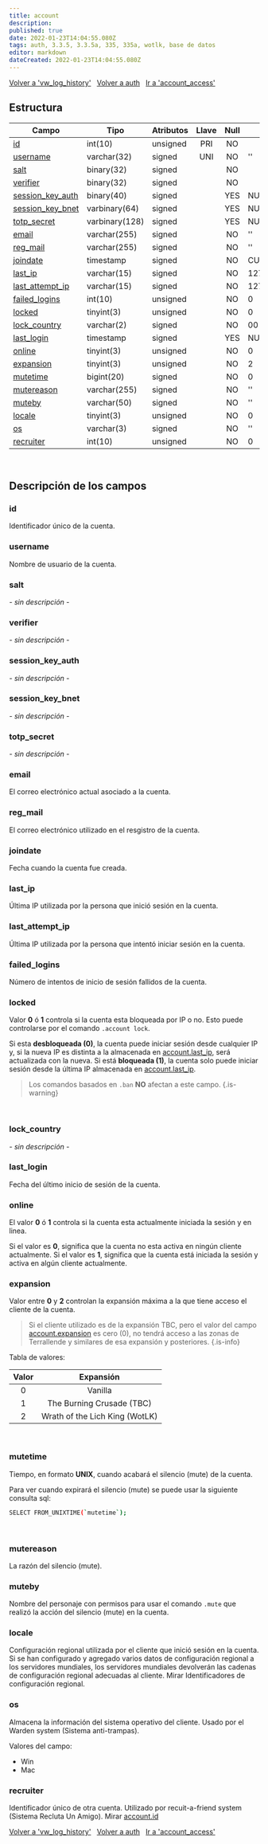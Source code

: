 ```yaml
---
title: account
description: 
published: true
date: 2022-01-23T14:04:55.080Z
tags: auth, 3.3.5, 3.3.5a, 335, 335a, wotlk, base de datos
editor: markdown
dateCreated: 2022-01-23T14:04:55.080Z
---
```


<a href="https://trinitycore.info/es/database/335/auth/vw_log_history" class="mt-5 v-btn v-btn--depressed v-btn--flat v-btn--outlined theme--light v-size--default darkblue--text text--lighten-3"><span class="v-btn__content"><i aria-hidden="true" class="v-icon notranslate v-icon--left mdi mdi-arrow-left theme--light"></i><span>Volver a 'vw_log_history'</span></span></a>&nbsp;&nbsp;&nbsp;<a href="https://trinitycore.info/en/database/335/auth/home" class="mt-5 v-btn v-btn--depressed v-btn--flat v-btn--outlined theme--light v-size--default darkblue--text text--lighten-3"><span class="v-btn__content"><i aria-hidden="true" class="v-icon notranslate v-icon--left mdi mdi-home-outline theme--light"></i><span>Volver a auth</span></span></a>&nbsp;&nbsp;&nbsp;<a href="https://trinitycore.info/en/database/335/auth/account_access" class="mt-5 v-btn v-btn--depressed v-btn--flat v-btn--outlined theme--light v-size--default darkblue--text text--lighten-3"><span class="v-btn__content"><span>Ir a 'account_access'</span><i aria-hidden="true" class="v-icon notranslate v-icon--right mdi mdi-arrow-right theme--light"></i></span></a>

## Estructura

| Campo | Tipo | Atributos | Llave | Null | Por defecto | Extra | Comentario |
| --- | --- | --- | :---: | :---: | --- | --- | --- |
| [id](#id) | int(10) | unsigned | PRI | NO |  | auto_increment | Identifier |
| [username](#username) | varchar(32) | signed | UNI | NO | '' |  |  |
| [salt](#salt) | binary(32) | signed |  | NO |  |  |  |
| [verifier](#verifier) | binary(32) | signed |  | NO |  |  |  |
| [session_key_auth](#session_key_auth) | binary(40) | signed |  | YES | NULL |  |  |
| [session_key_bnet](#session_key_bnet) | varbinary(64) | signed |  | YES | NULL |  |  |
| [totp_secret](#totp_secret) | varbinary(128) | signed |  | YES | NULL |  |  |
| [email](#email) | varchar(255) | signed |  | NO | '' |  |  |
| [reg_mail](#reg_mail) | varchar(255) | signed |  | NO | '' |  |  |
| [joindate](#joindate) | timestamp | signed |  | NO | CURRENT_TIMESTAMP |  |  |
| [last_ip](#last_ip) | varchar(15) | signed |  | NO | 127.0.0.1 |  |  |
| [last_attempt_ip](#last_attempt_ip) | varchar(15) | signed |  | NO | 127.0.0.1 |  |  |
| [failed_logins](#failed_logins) | int(10) | unsigned |  | NO | 0 |  |  |
| [locked](#locked) | tinyint(3) | unsigned |  | NO | 0 |  |  |
| [lock_country](#lock_country) | varchar(2) | signed |  | NO | 00 |  |  |
| [last_login](#last_login) | timestamp | signed |  | YES | NULL |  |  |
| [online](#online) | tinyint(3) | unsigned |  | NO | 0 |  |  |
| [expansion](#expansion) | tinyint(3) | unsigned |  | NO | 2 |  |  |
| [mutetime](#mutetime) | bigint(20) | signed |  | NO | 0 |  |  |
| [mutereason](#mutereason) | varchar(255) | signed |  | NO | '' |  |  |
| [muteby](#muteby) | varchar(50) | signed |  | NO | '' |  |  |
| [locale](#locale) | tinyint(3) | unsigned |  | NO | 0 |  |  |
| [os](#os) | varchar(3) | signed |  | NO | '' |  |  |
| [recruiter](#recruiter) | int(10) | unsigned |  | NO | 0 |  |  |
&nbsp;
## Descripción de los campos

### id
Identificador único de la cuenta.
&nbsp;

### username
Nombre de usuario de la cuenta.
&nbsp;

### salt
*- sin descripción -*
&nbsp;

### verifier
*- sin descripción -*
&nbsp;

### session_key_auth
*- sin descripción -*
&nbsp;

### session_key_bnet
*- sin descripción -*
&nbsp;

### totp_secret
*- sin descripción -*
&nbsp;

### email
El correo electrónico actual asociado a la cuenta.
&nbsp;

### reg_mail
El correo electrónico utilizado en el resgistro de la cuenta.
&nbsp;

### joindate
Fecha cuando la cuenta fue creada.
&nbsp;

### last_ip
Última IP utilizada por la persona que inició sesión en la cuenta.
&nbsp;

### last_attempt_ip
Última IP utilizada por la persona que intentó iniciar sesión en la cuenta.
&nbsp;

### failed_logins
Número de intentos de inicio de sesión fallidos de la cuenta.
&nbsp;

### locked
Valor **0** ó **1** controla si la cuenta esta bloqueada por IP o no. Esto puede controlarse por el comando `.account lock`.

Si esta **desbloqueada (0)**, la cuenta puede iniciar sesión desde cualquier IP y, si la nueva IP es distinta a la almacenada en [account.last_ip](#last_ip), será actualizada con la nueva.
Si está **bloqueada (1)**, la cuenta solo puede iniciar sesión desde la última IP almacenada en [account.last_ip](#last_ip).

> Los comandos basados en `.ban` **NO** afectan a este campo. {.is-warning}

&nbsp;

### lock_country
*- sin descripción -*
&nbsp;

### last_login
Fecha del último inicio de sesión de la cuenta.
&nbsp;

### online
El valor **0** ó **1** controla si la cuenta esta actualmente iniciada la sesión y en linea.

Si el valor es **0**, significa que la cuenta no esta activa en ningún cliente actualmente.
Si el valor es **1**, significa que la cuenta está iniciada la sesión y activa en algún cliente actualmente.
&nbsp;

### expansion
Valor entre **0** y **2** controlan la expansión máxima a la que tiene acceso el cliente de la cuenta.

> Si el cliente utilizado es de la expansión TBC, pero el valor del campo [account.expansion](#expansion) es cero (0), no tendrá acceso a las zonas de Terrallende y similares de esa expansión y posteriores. {.is-info}

Tabla de valores:

|Valor|Expansión|
|:---:|:---:|
|0|Vanilla|
|1|The Burning Crusade (TBC)|
|2|Wrath of the Lich King (WotLK)|
&nbsp;

### mutetime
Tiempo, en formato **UNIX**, cuando acabará el silencio (mute) de la cuenta.

Para ver cuando expirará el silencio (mute) se puede usar la siguiente consulta sql:

```bash
SELECT FROM_UNIXTIME(`mutetime`);
```
&nbsp;

### mutereason
La razón del silencio (mute).
&nbsp;

### muteby
Nombre del personaje con permisos para usar el comando `.mute` que realizó la acción del silencio (mute) en la cuenta.
&nbsp;

### locale
Configuración regional utilizada por el cliente que inició sesión en la cuenta. Si se han configurado y agregado varios datos de configuración regional a los servidores mundiales, los servidores mundiales devolverán las cadenas de configuración regional adecuadas al cliente. Mirar Identificadores de configuración regional.
&nbsp;

### os
Almacena la información del sistema operativo del cliente. Usado por el Warden system (Sistema anti-trampas).

Valores del campo:
- Win
- Mac
&nbsp;

### recruiter
Identificador único de otra cuenta. Utilizado por recuit-a-friend system (Sistema Recluta Un Amigo). Mirar [account.id](#id)
&nbsp;

<a href="https://trinitycore.info/es/database/335/auth/vw_log_history" class="mt-5 v-btn v-btn--depressed v-btn--flat v-btn--outlined theme--light v-size--default darkblue--text text--lighten-3"><span class="v-btn__content"><i aria-hidden="true" class="v-icon notranslate v-icon--left mdi mdi-arrow-left theme--light"></i><span>Volver a 'vw_log_history'</span></span></a>&nbsp;&nbsp;&nbsp;<a href="https://trinitycore.info/es/database/335/auth/home" class="mt-5 v-btn v-btn--depressed v-btn--flat v-btn--outlined theme--light v-size--default darkblue--text text--lighten-3"><span class="v-btn__content"><i aria-hidden="true" class="v-icon notranslate v-icon--left mdi mdi-home-outline theme--light"></i><span>Volver a auth</span></span></a>&nbsp;&nbsp;&nbsp;<a href="https://trinitycore.info/es/database/335/auth/account_access" class="mt-5 v-btn v-btn--depressed v-btn--flat v-btn--outlined theme--light v-size--default darkblue--text text--lighten-3"><span class="v-btn__content"><span>Ir a 'account_access'</span><i aria-hidden="true" class="v-icon notranslate v-icon--right mdi mdi-arrow-right theme--light"></i></span></a>

